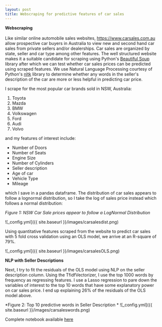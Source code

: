 ```yaml
---
layout: post
title: Webscraping for predictive features of car sales
---
```


**Webscraping** <br />  <br />  Like similar online automobile sales websites, <https://www.carsales.com.au> allow prospective car buyers in Australia to view new and second hand car sales from private sellers and/or dealerships. Car sales are organized by state, seller and car type among other features. The well structured website makes it a suitable candidate for scraping using Python's [Beautiful Soup](https://www.crummy.com/software/BeautifulSoup/) library after which we can test whether car sales prices can be predicted using scraped features. We use Natural Language Processing courtesy of Python's [nltk](http://www.nltk.org/) library to determine whether any words in the seller's description of the car are more or less helpful in predicting car price.

I scrape for the most popular car brands sold in NSW, Australia:

1. Toyota
2. Mazda
3. BMW
4. Volkswagen
5. Ford
6. Audi
7. Volvo

and my features of interest include:

* Number of Doors
* Number of Seats
* Engine Size
* Number of Cylinders
* Seller description
* Age of car
* Vehicle Type
* Mileage

which I save in a pandas dataframe. The distribution of car sales appears to follow a lognormal distribution, so I take the log of sales price instead which follows a normal distribution:

*Figure 1: NSW Car Sale prices appear to follow a LogNormal Distribution*

![_config.yml]({{ site.baseurl }}/images/carsalesdist.png)

Using quantitative features scraped from the website to predict car sales with 5 fold cross validation using an OLS model, we arrive at an R-square of 79%.

![_config.yml]({{ site.baseurl }}/images/carsalesOLS.png)

**NLP with Seller Descriptions**

Next, I try to fit the residuals of the OLS model using NLP on the seller description column. Using the TfidfVectorizer, I use the top 1000 words by frequency as regressing features. I use a Lasso regression to pare down the variables of interest to the top 10 words that have some explanatory power on car sales price. I end up explaining 26% of the residuals of the OLS model above.

*Figure 2: Top 10 predictive words in Seller Description *
![_config.yml]({{ site.baseurl }}/images/carsaleswords.png)


Complete notebook available [here](https://github.com/factorwonk/Portfolio/blob/master/carsales-scraper-full.ipynb)
